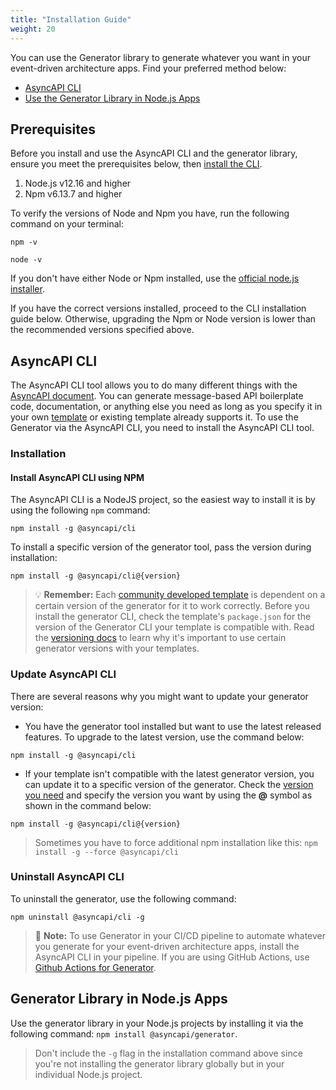 ```yaml
---
title: "Installation Guide"
weight: 20
---
```


You can use the Generator library to generate whatever you want in your event-driven architecture apps. Find your preferred method below:
- [AsyncAPI CLI](#asyncapi-cli)
- [Use the Generator Library in Node.js Apps](#2-use-the-generator-library-in-your-nodejs-apps)
  
## Prerequisites
Before you install and use the AsyncAPI CLI and the generator library, ensure you meet the prerequisites below, then [install the CLI](#installation).
1. Node.js v12.16 and higher
2. Npm v6.13.7 and higher
   
To verify the versions of Node and Npm you have, run the following command on your terminal:
```
npm -v
```
```
node -v
```

If you don't have either Node or Npm installed, use the [official node.js installer](https://nodejs.org/en/download/).

If you have the correct versions installed, proceed to the CLI installation guide below. Otherwise, upgrading the Npm or Node version is lower than the recommended versions specified above.

## AsyncAPI CLI
The AsyncAPI CLI tool allows you to do many different things with the [AsyncAPI document](asyncapi-file.md). You can generate message-based API boilerplate code, documentation, or anything else you need as long as you specify it in your own [template](template.md) or existing template already supports it. To use the Generator via the AsyncAPI CLI, you need to install the AsyncAPI CLI tool.

### Installation

#### Install AsyncAPI CLI using NPM

The AsyncAPI CLI is a NodeJS project, so the easiest way to install it is by using the following `npm` command:
```
npm install -g @asyncapi/cli
```

To install a specific version of the generator tool, pass the version during installation:
```
npm install -g @asyncapi/cli@{version}
```
> :bulb: **Remember:** 
> Each [community developed template](https://github.com/search?q=topic%3Aasyncapi+topic%3Agenerator+topic%3Atemplate) is dependent on a certain version of the generator for it to work correctly. Before you install the generator CLI, check the template's `package.json` for the version of the Generator CLI your template is compatible with. Read the [versioning docs](versioning.md) to learn why it's important to use certain generator versions with your templates.

### Update AsyncAPI CLI
There are several reasons why you might want to update your generator version:
* You have the generator tool installed but want to use the latest released features. To upgrade to the latest version, use the command below:
```
npm install -g @asyncapi/cli
```
* If your template isn't compatible with the latest generator version, you can update it to a specific version of the generator. Check the [version you need](https://github.com/asyncapi/cli/releases) and specify the version you want by using the **@** symbol as shown in the command below:
```
npm install -g @asyncapi/cli@{version}
```
> Sometimes you have to force additional npm installation like this: `npm install -g --force @asyncapi/cli`

### Uninstall AsyncAPI CLI
To uninstall the generator, use the following command:
```
npm uninstall @asyncapi/cli -g
``` 

> :memo: **Note:**  To use Generator in your CI/CD pipeline to automate whatever you generate for your event-driven architecture apps, install the AsyncAPI CLI in your pipeline. If you are using GitHub Actions, use [Github Actions for Generator](https://github.com/marketplace/actions/generator-for-asyncapi-documents).

## Generator Library in Node.js Apps
Use the generator library in your Node.js projects by installing it via the following command: `npm install @asyncapi/generator`.

> Don't include the `-g` flag in the installation command above since you're not installing the generator library globally but in your individual Node.js project.
